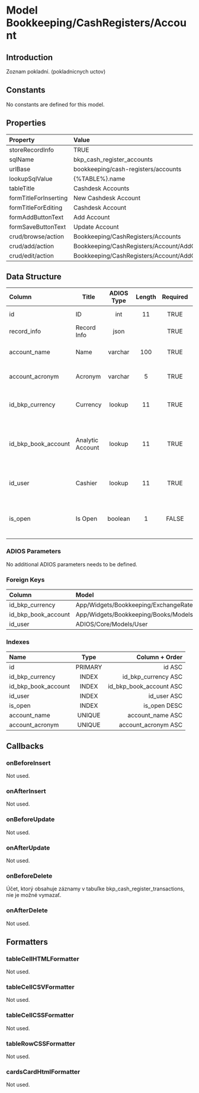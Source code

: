 # Model Bookkeeping/CashRegisters/Account

## Introduction

Zoznam pokladní. (pokladnicnych uctov)

## Constants

No constants are defined for this model.

## Properties

| Property              | Value                                       |
| :-------------------- | :------------------------------------------ |
| storeRecordInfo       | TRUE                                        |
| sqlName               | bkp_cash_register_accounts                  |
| urlBase               | bookkeeping/cash-registers/accounts         |
| lookupSqlValue        | {%TABLE%}.name                              |
| tableTitle            | Cashdesk Accounts                           |
| formTitleForInserting | New Cashdesk Account                        |
| formTitleForEditing   | Cashdesk Account                            |
| formAddButtonText     | Add Account                                 |
| formSaveButtonText    | Update Account                              |
| crud/browse/action    | Bookkeeping/CashRegisters/Accounts          |
| crud/add/action       | Bookkeeping/CashRegisters/Account/AddOrEdit |
| crud/edit/action      | Bookkeeping/CashRegisters/Account/AddOrEdit |

## Data Structure
| Column              | Title            | ADIOS Type | Length | Required | Notes                                                    |
| :------------------ | ---------------- | :--------: | :----: | :------: | :------------------------------------------------------- |
| id                  | ID               |    int     |   11   |   TRUE   | Unique record ID                                         |
| record_info         | Record Info      |    json    |        |   TRUE   |                                                          |
| account_name        | Name             |  varchar   |  100   |   TRUE   | Názov pokladnicneho uctu                                 |
| account_acronym     | Acronym          |  varchar   |   5    |   TRUE   | Skratka pre pokladnicny ucet                             |
| id_bkp_currency     | Currency         |   lookup   |   11   |   TRUE   | ID meny v ktorej je pokladňa vedená                      |
| id_bkp_book_account | Analytic Account |   lookup   |   11   |   TRUE   | ID analytického účtu na ktorom je pokladňa vedená        |
| id_user             | Cashier          |   lookup   |   11   |   TRUE   | ID pokladníka, ktorý je za pokladňu zodpovedný           |
| is_open             | Is Open          |  boolean   |   1    |  FALSE   | Príznak, či je pokladňa otvorená a môže sa na ňu účtovať |

### ADIOS Parameters

No additional ADIOS parameters needs to be defined.

### Foreign Keys

| Column              | Model                                                | Relation | OnUpdate | OnDelete |
| :------------------ | :--------------------------------------------------- | :------: | -------- | -------- |
| id_bkp_currency     | App/Widgets/Bookkeeping/ExchangeRate/Models/Currency |   1:N    | Cascade  | Restrict |
| id_bkp_book_account | App/Widgets/Bookkeeping/Books/Models/Account         |   1:N    | Cascade  | Restrict |
| id_user             | ADIOS/Core/Models/User                               |   1:N    | Cascade  | Restrict |

### Indexes

| Name                |  Type   |          Column + Order |
| :------------------ | :-----: | ----------------------: |
| id                  | PRIMARY |                  id ASC |
| id_bkp_currency     |  INDEX  |     id_bkp_currency ASC |
| id_bkp_book_account |  INDEX  | id_bkp_book_account ASC |
| id_user             |  INDEX  |             id_user ASC |
| is_open             |  INDEX  |            is_open DESC |
| account_name        | UNIQUE  |        account_name ASC |
| account_acronym     | UNIQUE  |     account_acronym ASC |

## Callbacks

### onBeforeInsert

Not used.

### onAfterInsert

Not used.

### onBeforeUpdate

Not used.

### onAfterUpdate

Not used.

### onBeforeDelete

Účet, ktorý obsahuje záznamy v tabuľke bkp_cash_register_transactions, nie je možné vymazať.

### onAfterDelete

Not used.

## Formatters

### tableCellHTMLFormatter

Not used.

### tableCellCSVFormatter

Not used.

### tableCellCSSFormatter

Not used.

### tableRowCSSFormatter

Not used.

### cardsCardHtmlFormatter

Not used.
